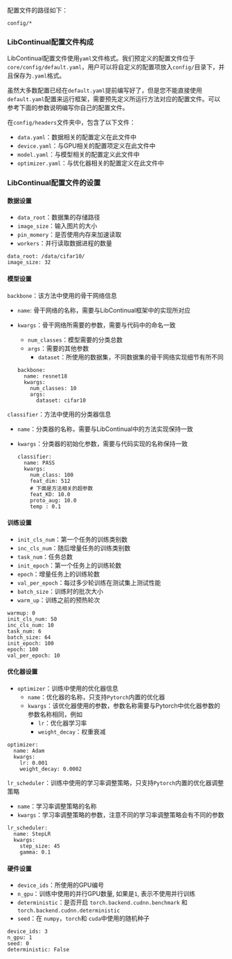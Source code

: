 

配置文件的路径如下：

````
config/*
````

### LibContinual配置文件构成

LibContinual配置文件使用`yaml`文件格式。我们预定义的配置文件位于`core/config/default.yaml`，用户可以将自定义的配置项放入`config/`目录下，并且保存为`.yaml`格式。

虽然大多数配置已经在`default.yaml`提前编写好了，但是您不能直接使用`default.yaml`配置来运行框架，需要预先定义所运行方法对应的配置文件。可以参考下面的参数说明编写你自己的配置文件。

在`config/headers`文件夹中，包含了以下文件：

- `data.yaml`：数据相关的配置定义在此文件中
- `device.yaml`：与GPU相关的配置项定义在此文件中
- `model.yaml`：与模型相关的配置定义此文件中
- `optimizer.yaml`：与优化器相关的配置定义在此文件中

### LibContinual配置文件的设置

#### 数据设置

- `data_root`：数据集的存储路径
- `image_size`：输入图片的大小
- `pin_momery`：是否使用内存来加速读取
- `workers`：并行读取数据进程的数量

```
data_root: /data/cifar10/
image_size: 32
```

#### 模型设置

`backbone`：该方法中使用的骨干网络信息

- `name`: 骨干网络的名称，需要与LibContinual框架中的实现所对应

- `kwargs`：骨干网络所需要的参数，需要与代码中的命名一致

  - `num_classes`：模型需要的分类总数
  - `args`：需要的其他参数
    - `dataset`：所使用的数据集，不同数据集的骨干网络实现细节有所不同

  ~~~
  backbone:
    name: resnet18
    kwargs:
      num_classes: 10
      args: 
        dataset: cifar10
  ~~~

`classifier`：方法中使用的分类器信息

- `name`：分类器的名称，需要与LibContinual中的方法实现保持一致

- `kwargs`：分类器的初始化参数，需要与代码实现的名称保持一致

  ~~~
  classifier:
    name: PASS
    kwargs:
      num_class: 100
      feat_dim: 512
      # 下面是方法相关的超参数
      feat_KD: 10.0
      proto_aug: 10.0
      temp : 0.1
  ~~~

#### 训练设置

- `init_cls_num`：第一个任务的训练类别数
- `inc_cls_num`：随后增量任务的训练类别数
- `task_num`：任务总数
- `init_epoch`：第一个任务上的训练轮数
- `epoch`：增量任务上的训练轮数
- `val_per_epoch`：每过多少轮训练在测试集上测试性能
- `batch_size`：训练时的批次大小
- `warm_up`：训练之前的预热轮次

~~~
warmup: 0
init_cls_num: 50
inc_cls_num: 10
task_num: 6
batch_size: 64
init_epoch: 100
epoch: 100
val_per_epoch: 10
~~~

#### 优化器设置

- `optimizer`：训练中使用的优化器信息
  - `name`：优化器的名称，只支持`Pytorch`内置的优化器
  - `kwargs`：该优化器使用的参数，参数名称需要与Pytorch中优化器参数的参数名称相同，例如
    - `lr`：优化器学习率
    - `weight_decay`：权重衰减

~~~
optimizer:
  name: Adam
  kwargs:
    lr: 0.001
    weight_decay: 0.0002
~~~

`lr_scheduler`：训练中使用的学习率调整策略，只支持`Pytorch`内置的优化器调整策略

- `name`：学习率调整策略的名称
- `kwargs`：学习率调整策略的参数，注意不同的学习率调整策略会有不同的参数

~~~
lr_scheduler:
  name: StepLR
  kwargs:
    step_size: 45
    gamma: 0.1
~~~

#### 硬件设置

- `device_ids`：所使用的GPU编号
- `n_gpu`：训练中使用的并行GPU数量, 如果是`1`, 表示不使用并行训练
- `deterministic`：是否开启 `torch.backend.cudnn.benchmark` 和 `torch.backend.cudnn.deterministic` 
- `seed`：在 `numpy`，`torch`和 `cuda`中使用的随机种子

```
device_ids: 3
n_gpu: 1
seed: 0
deterministic: False
```
